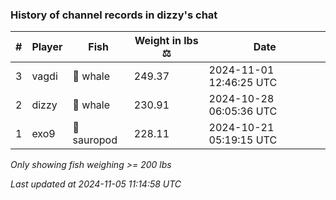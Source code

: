 ### History of channel records in dizzy's chat
| # | Player | Fish | Weight in lbs ⚖️ | Date |
|-----|------|--------|-----------|---------|
| 3  | vagdi | 🐳 whale | 249.37 | 2024-11-01 12:46:25 UTC |
| 2  | dizzy | 🐳 whale | 230.91 | 2024-10-28 06:05:36 UTC |
| 1  | exo9 | 🦕 sauropod | 228.11 | 2024-10-21 05:19:15 UTC |

_Only showing fish weighing >= 200 lbs_

_Last updated at 2024-11-05 11:14:58 UTC_